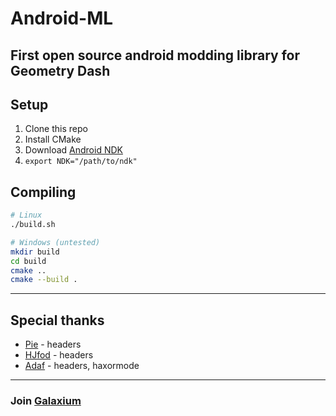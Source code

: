 # Android-ML
First open source android modding library for Geometry Dash  
---

## Setup
1. Clone this repo
2. Install CMake
2. Download [Android NDK](https://developer.android.com/ndk/downloads)
4. `export NDK="/path/to/ndk"`

## Compiling
```sh
# Linux
./build.sh

# Windows (untested)
mkdir build
cd build
cmake ..
cmake --build .
```

---
## Special thanks
- [Pie](https://github.com/poweredbypie) - headers
- [HJfod](https://github.com/HJfod) - headers
- [Adaf](https://github.com/adafcaefc) - headers, haxormode

---
### Join [Galaxium](https://discord.gg/ZV2zDu6JUX)
